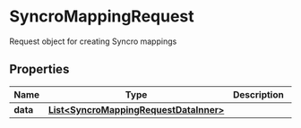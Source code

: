 

# SyncroMappingRequest

Request object for creating Syncro mappings

## Properties

| Name | Type | Description | Notes |
|------------ | ------------- | ------------- | -------------|
|**data** | [**List&lt;SyncroMappingRequestDataInner&gt;**](SyncroMappingRequestDataInner.md) |  |  [optional] |



